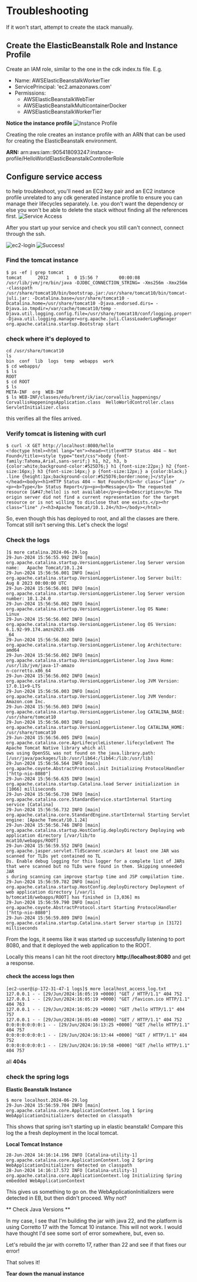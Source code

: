 # Troubleshooting

If it won't start, attempt to create the stack manually.

## Create the ElasticBeanstalk Role and Instance Profile

Create an IAM role, similar to the one in the cdk index.ts file. E.g.
* Name: AWSElasticBeanstalkWorkerTier
* ServicePrincipal: 'ec2.amazonaws.com'
* Permissions:
  * AWSElasticBeanstalkWebTier
  * AWSElasticBeanstalkMulticontainerDocker
  * AWSElasticBeanstalkWorkerTier

**Notice the instance profile**
![Instance Profile](image-3.png)

Creating the role creates an instance profile with an ARN that can be used for creating the ElasticBeanstalk environment.

**ARN:** arn:aws:iam::905418093247:instance-profile/HelloWorldElasticBeanstalkControllerRole

## Configure service access
to help troubleshoot, you'll need an EC2 key pair and an EC2 instance profile
unrelated to any cdk generated instance profile to ensure you can manage
their lifecycles separately. I.e. you don't want the dependency or else you won't be able to delete the stack without finding all the references first.
![Service Access](image-4.png)

After you start up your service and check you still can't connect, connect through the ssh.

![ec2-login](image-5.png)
![Success!](image-6.png)

### Find the tomcat instance

```shell
$ ps -ef | grep tomcat
tomcat      2012       1  0 15:56 ?        00:00:08 /usr/lib/jvm/jre/bin/java -DJDBC_CONNECTION_STRING= -Xms256m -Xmx256m -classpath /usr/share/tomcat10/bin/bootstrap.jar:/usr/share/tomcat10/bin/tomcat-juli.jar: -Dcatalina.base=/usr/share/tomcat10 -Dcatalina.home=/usr/share/tomcat10 -Djava.endorsed.dirs= -Djava.io.tmpdir=/var/cache/tomcat10/temp -Djava.util.logging.config.file=/usr/share/tomcat10/conf/logging.properties -Djava.util.logging.manager=org.apache.juli.ClassLoaderLogManager org.apache.catalina.startup.Bootstrap start
```

### check where it's deployed to

```shell
cd /usr/share/tomcat10
ls
bin  conf  lib  logs  temp  webapps  work
$ cd webapps/
$ ls
ROOT
$ cd ROOT
$ ls
META-INF  org  WEB-INF
$ ls WEB-INF/classes/edu/brent/ik/iac/corvallis_happenings/
CorvallisHappeningsApplication.class  HelloWorldController.class  ServletInitializer.class
```

this verifies all the files arrived.

### Verify tomcat is listening with curl
```shell
$ curl -X GET http://localhost:8080/hello
<!doctype html><html lang="en"><head><title>HTTP Status 404 – Not Found</title><style type="text/css">body {font-family:Tahoma,Arial,sans-serif;} h1, h2, h3, b {color:white;background-color:#525D76;} h1 {font-size:22px;} h2 {font-size:16px;} h3 {font-size:14px;} p {font-size:12px;} a {color:black;} .line {height:1px;background-color:#525D76;border:none;}</style></head><body><h1>HTTP Status 404 – Not Found</h1><hr class="line" /><p><b>Type</b> Status Report</p><p><b>Message</b> The requested resource [&#47;hello] is not available</p><p><b>Description</b> The origin server did not find a current representation for the target resource or is not willing to disclose that one exists.</p><hr class="line" /><h3>Apache Tomcat/10.1.24</h3></body></html>
```
So, even though this has deployed to root, and all the classes are there. Tomcat still isn't serving this. Let's check the logs!


### Check the logs

```shell
]$ more catalina.2024-06-29.log
29-Jun-2024 15:56:55.992 INFO [main] org.apache.catalina.startup.VersionLoggerListener.log Server version name:   Apache Tomcat/10.1.24
29-Jun-2024 15:56:56.001 INFO [main] org.apache.catalina.startup.VersionLoggerListener.log Server built:          Aug 8 2023 00:00:00 UTC
29-Jun-2024 15:56:56.001 INFO [main] org.apache.catalina.startup.VersionLoggerListener.log Server version number: 10.1.24.0
29-Jun-2024 15:56:56.002 INFO [main] org.apache.catalina.startup.VersionLoggerListener.log OS Name:               Linux
29-Jun-2024 15:56:56.002 INFO [main] org.apache.catalina.startup.VersionLoggerListener.log OS Version:            6.1.92-99.174.amzn2023.x86
_64
29-Jun-2024 15:56:56.002 INFO [main] org.apache.catalina.startup.VersionLoggerListener.log Architecture:          amd64
29-Jun-2024 15:56:56.002 INFO [main] org.apache.catalina.startup.VersionLoggerListener.log Java Home:             /usr/lib/jvm/java-17-amazo
n-corretto.x86_64
29-Jun-2024 15:56:56.002 INFO [main] org.apache.catalina.startup.VersionLoggerListener.log JVM Version:           17.0.11+9-LTS
29-Jun-2024 15:56:56.003 INFO [main] org.apache.catalina.startup.VersionLoggerListener.log JVM Vendor:            Amazon.com Inc.
29-Jun-2024 15:56:56.003 INFO [main] org.apache.catalina.startup.VersionLoggerListener.log CATALINA_BASE:         /usr/share/tomcat10
29-Jun-2024 15:56:56.003 INFO [main] org.apache.catalina.startup.VersionLoggerListener.log CATALINA_HOME:         /usr/share/tomcat10
29-Jun-2024 15:56:56.005 INFO [main] org.apache.catalina.core.AprLifecycleListener.lifecycleEvent The Apache Tomcat Native library which all
ows using OpenSSL was not found on the java.library.path: [/usr/java/packages/lib:/usr/lib64:/lib64:/lib:/usr/lib]
29-Jun-2024 15:56:56.564 INFO [main] org.apache.coyote.AbstractProtocol.init Initializing ProtocolHandler ["http-nio-8080"]
29-Jun-2024 15:56:56.635 INFO [main] org.apache.catalina.startup.Catalina.load Server initialization in [1066] milliseconds
29-Jun-2024 15:56:56.730 INFO [main] org.apache.catalina.core.StandardService.startInternal Starting service [Catalina]
29-Jun-2024 15:56:56.732 INFO [main] org.apache.catalina.core.StandardEngine.startInternal Starting Servlet engine: [Apache Tomcat/10.1.24]
29-Jun-2024 15:56:56.746 INFO [main] org.apache.catalina.startup.HostConfig.deployDirectory Deploying web application directory [/var/lib/to
mcat10/webapps/ROOT]
29-Jun-2024 15:56:59.552 INFO [main] org.apache.jasper.servlet.TldScanner.scanJars At least one JAR was scanned for TLDs yet contained no TL
Ds. Enable debug logging for this logger for a complete list of JARs that were scanned but no TLDs were found in them. Skipping unneeded JAR
s during scanning can improve startup time and JSP compilation time.
29-Jun-2024 15:56:59.782 INFO [main] org.apache.catalina.startup.HostConfig.deployDirectory Deployment of web application directory [/var/li
b/tomcat10/webapps/ROOT] has finished in [3,036] ms
29-Jun-2024 15:56:59.790 INFO [main] org.apache.coyote.AbstractProtocol.start Starting ProtocolHandler ["http-nio-8080"]
29-Jun-2024 15:56:59.809 INFO [main] org.apache.catalina.startup.Catalina.start Server startup in [3172] milliseconds
```

From the logs, it seems like it was started up successfully listening to port 8080, and that it deployed the web application to the ROOT.

Locally this means I can hit the root directory **http://localhost:8080** and get a response.

#### check the access logs then 

```shell
[ec2-user@ip-172-31-47-1 logs]$ more localhost_access_log.txt
127.0.0.1 - - [29/Jun/2024:16:05:19 +0000] "GET / HTTP/1.1" 404 752
127.0.0.1 - - [29/Jun/2024:16:05:19 +0000] "GET /favicon.ico HTTP/1.1" 404 763
127.0.0.1 - - [29/Jun/2024:16:05:29 +0000] "GET /hello HTTP/1.1" 404 757
127.0.0.1 - - [29/Jun/2024:16:05:40 +0000] "GET / HTTP/1.1" 404 752
0:0:0:0:0:0:0:1 - - [29/Jun/2024:16:13:25 +0000] "GET /hello HTTP/1.1" 404 757
0:0:0:0:0:0:0:1 - - [29/Jun/2024:16:13:44 +0000] "GET / HTTP/1.1" 404 752
0:0:0:0:0:0:0:1 - - [29/Jun/2024:16:19:58 +0000] "GET /hello HTTP/1.1" 404 757
```

all **404s** 

### check the spring logs

**Elastic Beanstalk Instance**
```shell
$ more localhost.2024-06-29.log
29-Jun-2024 15:56:59.704 INFO [main] org.apache.catalina.core.ApplicationContext.log 1 Spring WebApplicationInitializers detected on classpath
```

This shows that spring isn't starting up in elastic beanstalk! Compare this log the a fresh deployment in the local tomcat.

**Local Tomcat Instance**
```shell
28-Jun-2024 14:16:14.196 INFO [Catalina-utility-1] org.apache.catalina.core.ApplicationContext.log 2 Spring WebApplicationInitializers detected on classpath
28-Jun-2024 14:16:17.572 INFO [Catalina-utility-1] org.apache.catalina.core.ApplicationContext.log Initializing Spring embedded WebApplicationContext
```

This gives us something to go on. the WebApplicationInitializers were detected in EB, but then didn't proceed. Why not?

** Check Java Versions **

In my case, I see that I'm building the jar with java 22, and the platform is using Corretto 17 with the Tomcat 10 instance. This will not work. I would have thought I'd see some sort of error somewhere, but, even so.

Let's rebuild the jar with corretto 17, rather than 22 and see if that fixes our error!

That solves it!

**Tear down the manual instance**

